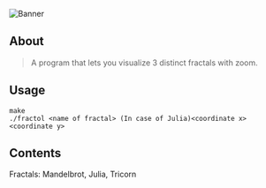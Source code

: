 ![Banner](https://imgs.search.brave.com/Q9m4D5d7H27jOHiwm-pXQzfVRVz5R-PCiwnfSf_VYWM/rs:fit:860:0:0/g:ce/aHR0cHM6Ly90My5m/dGNkbi5uZXQvanBn/LzAwLzAxLzM2LzE0/LzM2MF9GXzEzNjE0/NzlfSnJnUUEyMFNM/anBaeTRmUG5PSEEz/MGJManA0MmROLmpw/Zw)

## About

> A program that lets you visualize 3 distinct fractals with zoom.

## Usage

```
make
./fractol <name of fractal> (In case of Julia)<coordinate x> <coordinate y>
```

## Contents

Fractals: Mandelbrot, Julia, Tricorn

